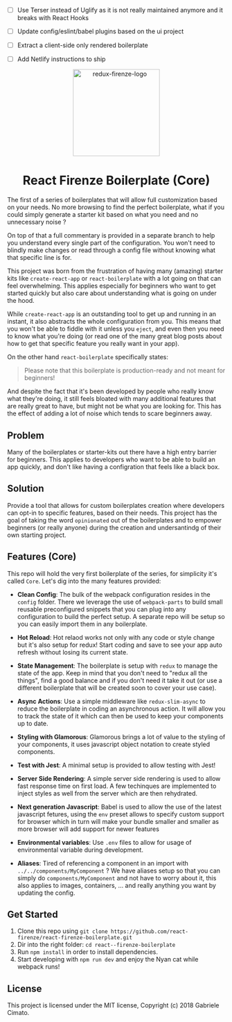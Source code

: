 - [ ] Use Terser instead of Uglify as it is not really maintained anymore and it breaks with React Hooks
- [ ] Update config/eslint/babel plugins based on the ui project
- [ ] Extract a client-side only rendered boilerplate
- [ ] Add Netlify instructions to ship


<p align="center">
  <img width="200" src="http://i63.tinypic.com/et7ji1.jpg" alt="redux-firenze-logo">
  <h1 align="center">React Firenze Boilerplate (Core)</h1>
</p>

The first of a series of boilerplates that will allow full customization based on your needs. No more browsing to find the perfect boilerplate, what if you could simply generate a starter kit based on what you need and no unnecessary noise ?

On top of that a full commentary is provided in a separate branch to help you understand every single part of  the configuration. You won't need to blindly make changes or read through a config file without knowing what that specific line is for.

This project was born from the frustration of having many (amazing) starter kits like `create-react-app` or `react-boilerplate` with a lot going on that can feel overwhelming. This applies especially for beginners who want to get started quickly but also care about understanding what is going on under the hood.

While `create-react-app` is an outstanding tool to get up and running in an instant, it also abstracts the whole configuration from you. This means that you won't be able to fiddle with it unless you `eject`, and even then you need to know what you're doing (or read one of the many great blog posts about how to get that specific feature you really want in your app).

On the other hand `react-boilerplate` specifically states:

> Please note that this boilerplate is production-ready and not meant for beginners!

And despite the fact that it's been developed by people who really know what they're doing, it still feels bloated with many additional features that are really great to have, but might not be what you are looking for. This has the effect of adding a lot of noise which tends to scare beginners away.

## Problem

Many of the boilerplates or starter-kits out there have a high entry barrier for beginners. This applies to developers who want to be able to build an app quickly, and don't like having a configration that feels like a black box.

## Solution

Provide a tool that allows for custom boilerplates creation where developers can opt-in to specific features, based on their needs. This project has the goal of taking the word `opinionated` out of the boilerplates and to empower beginners (or really anyone) during the creation and undersantindg of their own starting project.

## Features (Core)

This repo will hold the very first boilerplate of the series, for simplicity it's called `Core`. Let's dig into the many features provided:

- **Clean Config**: The bulk of the webpack configuration resides in the `config` folder. There we leverage the use of `webpack-parts` to build small reusable preconfigured snippets that you can plug into any configuration to build the perfect setup. A separate repo will be setup so you can easily import them in any boilerplate.

- **Hot Reload**: Hot relaod works not only with any code or style change but it's also setup for redux! Start coding and save to see your app auto refresh without losing its current state.

- **State Management**: The boilerplate is setup with `redux` to manage the state of the app. Keep in mind that you don't need to "redux all the things", find a good balance and if you don't need it take it out (or use a different boilerplate that will be created soon to cover your use case).

- **Async Actions**: Use a simple middleware like `redux-slim-async` to reduce the boilerplate in coding an asynchronous action. It will allow you to track the state of it which can then be used to keep your components up to date.

- **Styling with Glamorous**: Glamorous brings a lot of value to the styling of your components, it uses javascript object notation to create styled components.

- **Test with Jest**: A minimal setup is provided to allow testing with Jest!


- **Server Side Rendering**: A simple server side rendering is used to allow fast response time on first load. A few techinques are implemented to inject styles as well from the server which are then rehydrated.

- **Next generation Javascript**: Babel is used to allow the use of the latest javascript fetures, using the `env` preset allows to specify custom support for browser which in turn will make your bundle smaller and smaller as more browser will add support for newer features

- **Environmental variables**: Use `.env` files to allow for usage of environmental variable during development.

- **Aliases**: Tired of referencing a component in an import with `../../components/MyComponent` ? We have aliases setup so that you can simply do `components/MyComponent` and not have to worry about it, this also applies to images, containers, ... and really anything you want by updating the config.

## Get Started

1. Clone this repo using `git clone https://github.com/react-firenze/react-firenze-boilerplate.git`
2. Dir into the right folder: `cd react--firenze-boilerplate`
3. Run `npm install` in order to install dependencies.
4. Start developing with `npm run dev` and enjoy the Nyan cat while webpack runs!

## License
This project is licensed under the MIT license, Copyright (c) 2018 Gabriele Cimato.
